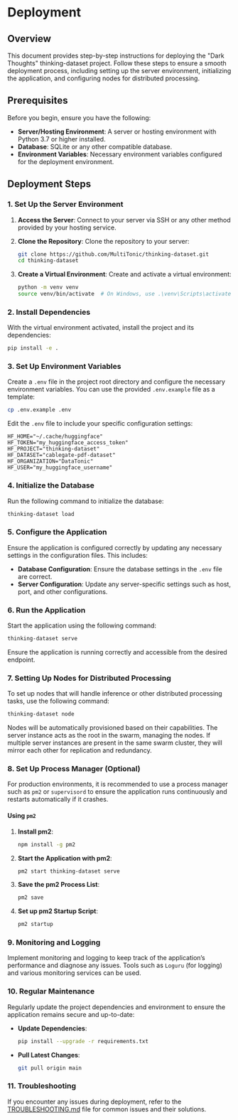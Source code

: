 # Deployment

## Overview

This document provides step-by-step instructions for deploying the "Dark Thoughts" thinking-dataset project. Follow these steps to ensure a smooth deployment process, including setting up the server environment, initializing the application, and configuring nodes for distributed processing.

## Prerequisites

Before you begin, ensure you have the following:

- **Server/Hosting Environment**: A server or hosting environment with Python 3.7 or higher installed.
- **Database**: SQLite or any other compatible database.
- **Environment Variables**: Necessary environment variables configured for the deployment environment.

## Deployment Steps

### 1. Set Up the Server Environment

1. **Access the Server**: Connect to your server via SSH or any other method provided by your hosting service.

2. **Clone the Repository**: Clone the repository to your server:
   ```bash
   git clone https://github.com/MultiTonic/thinking-dataset.git
   cd thinking-dataset
   ```

3. **Create a Virtual Environment**: Create and activate a virtual environment:
   ```bash
   python -m venv venv
   source venv/bin/activate  # On Windows, use .\venv\Scripts\activate
   ```

### 2. Install Dependencies

With the virtual environment activated, install the project and its dependencies:
```bash
pip install -e .
```

### 3. Set Up Environment Variables

Create a `.env` file in the project root directory and configure the necessary environment variables. You can use the provided `.env.example` file as a template:
```bash
cp .env.example .env
```
Edit the `.env` file to include your specific configuration settings:
```plaintext
HF_HOME="~/.cache/huggingface"
HF_TOKEN="my_huggingface_access_token"
HF_PROJECT="thinking-dataset"
HF_DATASET="cablegate-pdf-dataset"
HF_ORGANIZATION="DataTonic"
HF_USER="my_huggingface_username"
```

### 4. Initialize the Database

Run the following command to initialize the database:
```bash
thinking-dataset load
```

### 5. Configure the Application

Ensure the application is configured correctly by updating any necessary settings in the configuration files. This includes:

- **Database Configuration**: Ensure the database settings in the `.env` file are correct.
- **Server Configuration**: Update any server-specific settings such as host, port, and other configurations.

### 6. Run the Application

Start the application using the following command:
```bash
thinking-dataset serve
```
Ensure the application is running correctly and accessible from the desired endpoint.

### 7. Setting Up Nodes for Distributed Processing

To set up nodes that will handle inference or other distributed processing tasks, use the following command:
```bash
thinking-dataset node
```
Nodes will be automatically provisioned based on their capabilities. The server instance acts as the root in the swarm, managing the nodes. If multiple server instances are present in the same swarm cluster, they will mirror each other for replication and redundancy.

### 8. Set Up Process Manager (Optional)

For production environments, it is recommended to use a process manager such as `pm2` or `supervisord` to ensure the application runs continuously and restarts automatically if it crashes.

#### Using `pm2`
1. **Install pm2**:
   ```bash
   npm install -g pm2
   ```

2. **Start the Application with pm2**:
   ```bash
   pm2 start thinking-dataset serve
   ```

3. **Save the pm2 Process List**:
   ```bash
   pm2 save
   ```

4. **Set up pm2 Startup Script**:
   ```bash
   pm2 startup
   ```

### 9. Monitoring and Logging

Implement monitoring and logging to keep track of the application’s performance and diagnose any issues. Tools such as `Loguru` (for logging) and various monitoring services can be used.

### 10. Regular Maintenance

Regularly update the project dependencies and environment to ensure the application remains secure and up-to-date:

- **Update Dependencies**:
  ```bash
  pip install --upgrade -r requirements.txt
  ```

- **Pull Latest Changes**:
  ```bash
  git pull origin main
  ```

### 11. Troubleshooting

If you encounter any issues during deployment, refer to the [TROUBLESHOOTING.md](TROUBLESHOOTING.md) file for common issues and their solutions.
